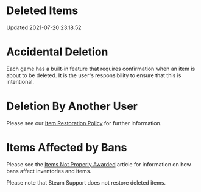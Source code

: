 # Deleted Items
Updated 2021-07-20 23.18.52

# Accidental Deletion
Each game has a built-in feature that requires confirmation when an item is about to be deleted. It is the user's responsibility to ensure that this is intentional.  
  
# Deletion By Another User
Please see our [Item Restoration Policy](https://help.steampowered.com/en/faqs/view/3B6E-B322-2400-8D24) for further information.  
  
# Items Affected by Bans
Please see the [Items Not Properly Awarded](https://help.steampowered.com/en/faqs/view/52E6-2DF8-205B-6561) article for information on how bans affect inventories and items.  
  
 Please note that Steam Support does not restore deleted items.